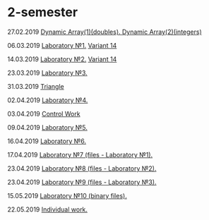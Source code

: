 # 2-semester
27.02.2019 <a href="https://github.com/D-Tsivako/Homework_1_course/tree/master/27.02.2019">Dynamic Array(1)(doubles). Dynamic Array(2)(integers)</a>

06.03.2019 [Laboratory №1.](https://github.com/D-Tsivako/Laboratory-Works/tree/master/Tsivako.2019.LW1) [Variant 14](https://github.com/AnzhelikaKravchuk/2018-2019.MMF.BSU/tree/master/1%20course)

14.03.2019 [Laboratory №2.](https://github.com/D-Tsivako/Laboratory-Works/tree/master/Tsivako.2019.LW2) [Variant 14](https://github.com/AnzhelikaKravchuk/2018-2019.MMF.BSU/tree/master/1%20course)

23.03.2019 [Laboratory №3.](https://github.com/D-Tsivako/Laboratory-Works/tree/master/Tsivako.2019.LW3)

31.03.2019 [Triangle](https://github.com/D-Tsivako/Homework_1_course/tree/master/31.03.2019/Triangle)

02.04.2019 [Laboratory №4.](https://github.com/D-Tsivako/Laboratory-Works/tree/master/Tsivako.2019.LW4)

03.04.2019 [Control Work](https://github.com/D-Tsivako/Homework_1_course/tree/master/control_work_03.04.2019)

09.04.2019 [Laboratory №5.](https://github.com/D-Tsivako/Laboratory-Works/tree/master/Tsivako.2019.LW5)

16.04.2019 [Laboratory №6.](https://github.com/D-Tsivako/Laboratory-Works/tree/master/Tsivako.2019.LW6)

17.04.2019 [Laboratory №7 (files - Laboratory №1).](https://github.com/D-Tsivako/Laboratory-Works/tree/master/Tsivako.2019.LW7)

23.04.2019 [Laboratory №8 (files - Laboratory №2).](https://github.com/D-Tsivako/Laboratory-Works/tree/master/Tsivako.2019.LW8)

23.04.2019 [Laboratory №9 (files - Laboratory №3).](https://github.com/D-Tsivako/Laboratory-Works/tree/master/Tsivako.2019.LW9)

15.05.2019 [Laboratory №10 (binary files).](https://github.com/D-Tsivako/Laboratory-Works/tree/master/Tsivako.2019.LW10)

22.05.2019 [Individual work.](https://github.com/D-Tsivako/Homework_1_course/tree/master/22.05.2019)
